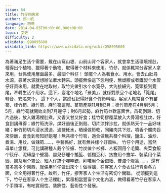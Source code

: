 ```yaml
---
issue: 64
title: 竹仔同客家
author: 邱一帆
language: 四縣
date: 2014-04-03T00:00:00.000+08:00
topic: 文史
difficulty: 2
wikidata: Q98095880
wikidata_link: https://www.wikidata.org/wiki/Q98095880
---
```

為著滿足生活个需要，戴在山窩山壢、山前山背个客家人，就會拿生活環境裡肚，種得出个植物、獵得著个動物、取得著个材料來使用。竹仔，就係輒常分客家人拿來用，乜係使用層面最多、最闊个料仔！
頭擺个人為著食水、用水，會去山肚尋水源，尋著水源就想辦法牽水轉來。頭擺無像這下恁利便，無塑膠或者鐵製个水管仔好買來用，就愛在地取材，取竹笐做引水个水筧仔，大笐接細笐、筧頭接到筧尾，牽轉生活个用水。這下，臺北个地名「景美」，就係對原旦个老地名「筧尾」轉音、安名來个。
這下个人，當然乜記得好食个竹筍料理。客家人輒常食个有苗筍、桂竹筍、綠竹筍、麻竹筍這兜。苗筍產期11月到3月；桂竹筍產在4月到5月；5月，綠竹筍就開始出到7月邊仔；對6月起勢，麻竹筍乜歡喜面世。苗筍剝殼、切片過後，放入雞湯裡肚煮，又香又甘又好食；桂竹筍摎覆菜放入大骨湯裡肚炆，好食到講毋得；綠竹筍洗淨，煠好過後正剝殼、切片涼拌沙拉，就係熱天个一品好味緒；麻竹筍切片浸水燙過、滷鹽矺水，晒燥做筍乾，同豬肉共下炆，噴香个爌肉舀來傍飯，會食到毋知好飽喔！無共樣个竹筍，適合做無共樣个料理，鹽生、油炒、煮湯、用炆、做辣筍……，手藝係好，就有無共樣个好風味。
竹仔个用途，當然毋單止恁樣，可比講耕種人戴个笠嫲、竹炭做个衫褲、亼粄圓用个毛籣、夾菜食飯个筷仔、泥磚屋个壁牆、嬰兒仔睡个搖籃、瓠棚豆利、㧡擔用个擔竿、裝菜用个菜籃、摘茶用个䉂公、細人仔搞个嗶哱銃、拜喏用个金銀紙、普渡个燈篙……，還有當多當多个東西，就係用竹仔做出來个！做得講，在客家人个食衣住行育樂各方面，全全用得著竹仔。故所，竹仔，摎客家人个生活有密切个關聯。
從頭擺到這下，竹仔在客家人个生活裡肚，累積相當豐富个文化內涵，做得看著竹仔在客家人个手頭項，有吔實用性、裝飾性、藝術性个發展。